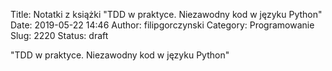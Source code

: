 Title: Notatki z książki "TDD w praktyce. Niezawodny kod w języku Python"
Date: 2019-05-22 14:46
Author: filipgorczynski
Category: Programowanie
Slug: 2220
Status: draft

"TDD w praktyce. Niezawodny kod w języku Python"
